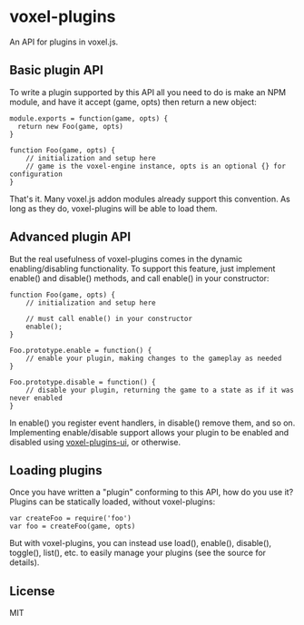 # voxel-plugins

An API for plugins in voxel.js.

## Basic plugin API

To write a plugin supported by this API all you need to do is make an NPM module, and have it accept (game, opts) then return a new object:

    module.exports = function(game, opts) {
      return new Foo(game, opts)
    }

    function Foo(game, opts) {
        // initialization and setup here
        // game is the voxel-engine instance, opts is an optional {} for configuration
    }

That's it. Many voxel.js addon modules already support this convention. As long as they do, voxel-plugins will be able to load them.

## Advanced plugin API

But the real usefulness of voxel-plugins comes in the dynamic enabling/disabling functionality.
To support this feature, just implement enable() and disable() methods, and call enable() in your constructor:

    function Foo(game, opts) {
        // initialization and setup here

        // must call enable() in your constructor
        enable();
    }

    Foo.prototype.enable = function() {
        // enable your plugin, making changes to the gameplay as needed
    }

    Foo.prototype.disable = function() {
        // disable your plugin, returning the game to a state as if it was never enabled
    }

In enable() you register event handlers, in disable() remove them, and so on. Implementing enable/disable
support allows your plugin to be enabled and disabled using [voxel-plugins-ui](https://github.com/deathcap/voxel-plugins-ui),
or otherwise.

## Loading plugins

Once you have written a "plugin" conforming to this API, how do you use it? Plugins can be statically loaded, without voxel-plugins:

    var createFoo = require('foo')
    var foo = createFoo(game, opts)

But with voxel-plugins, you can instead use load(), enable(), disable(), toggle(), list(), etc. to easily manage your plugins
(see the source for details).

## License

MIT
